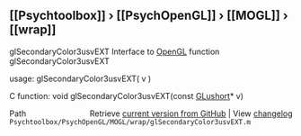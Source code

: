 ## [[Psychtoolbox]] &#8250; [[PsychOpenGL]] &#8250; [[MOGL]] &#8250; [[wrap]]

glSecondaryColor3usvEXT  Interface to [OpenGL](OpenGL) function glSecondaryColor3usvEXT  
  
usage:  glSecondaryColor3usvEXT( v )  
  
C function:  void glSecondaryColor3usvEXT(const [GLushort](GLushort)\* v)  




<div class="code_header" style="text-align:right;">
  <span style="float:left;">Path&nbsp;&nbsp;</span> <span class="counter">Retrieve <a href=
  "https://raw.github.com/Psychtoolbox-3/Psychtoolbox-3/beta/Psychtoolbox/PsychOpenGL/MOGL/wrap/glSecondaryColor3usvEXT.m">current version from GitHub</a> | View <a href=
  "https://github.com/Psychtoolbox-3/Psychtoolbox-3/commits/beta/Psychtoolbox/PsychOpenGL/MOGL/wrap/glSecondaryColor3usvEXT.m">changelog</a></span>
</div>
<div class="code">
  <code>Psychtoolbox/PsychOpenGL/MOGL/wrap/glSecondaryColor3usvEXT.m</code>
</div>

